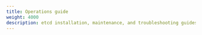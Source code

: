 ```yaml
---
title: Operations guide
weight: 4000
description: etcd installation, maintenance, and troubleshooting guides
---
```

